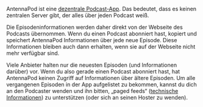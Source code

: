 AntennaPod ist eine [dezentrale Podcast-App](/de/documentation/general/central-distributed). Das bedeutet, dass es keinen zentralen Server gibt, der alles über jeden Podcast weiß.

Die Episodeninformationen werden daher direkt von der Webseite des Podcasts übernommen. Wenn du einen Podcast abonniert hast, kopiert und speichert AntennaPod Informationen über jede neue Episode. Diese Informationen bleiben auch dann erhalten, wenn sie auf der Webseite nicht mehr verfügbar sind.

Viele Anbieter halten nur die neuesten Episoden (und Informationen darüber) vor. Wenn du also gerade einen Podcast abonniert hast, hat AntennaPod keinen Zugriff auf Informationen über ältere Episoden. Um alle vergangenen Episoden in der App aufgelistet zu bekommen, kannst du dich an den Podcaster wenden und ihn bitten, „paged feeds“ ([technische Informationen](https://datatracker.ietf.org/doc/html/rfc5005#section-3)) zu unterstützen (oder sich an seinen Hoster zu wenden).
